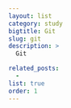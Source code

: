 ```yaml
---
layout: list
category: study
bigtitle: Git
slug: git
description: >
  Git

related_posts:
  -
list: true
order: 1
---
```

